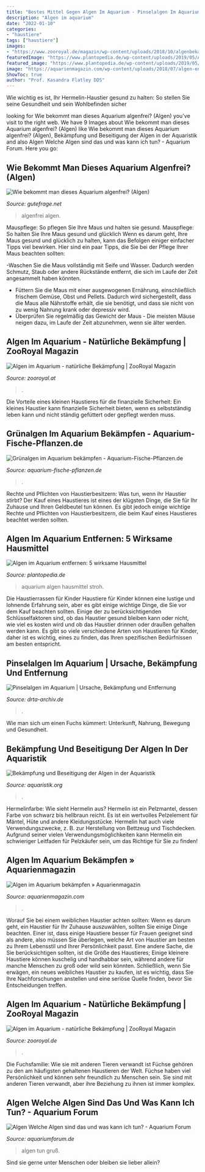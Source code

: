 ```yaml
---
title: "Bestes Mittel Gegen Algen Im Aquarium - Pinselalgen Im Aquarium"
description: "Algen im aquarium"
date: "2022-01-10"
categories:
- "haustiere"
tags: ["haustiere"]
images:
- "https://www.zooroyal.de/magazin/wp-content/uploads/2018/10/algenbekaempfung-760x560-380x280.jpg"
featuredImage: "https://www.plantopedia.de/wp-content/uploads/2019/05/Aquarium-fl67263874.jpg"
featured_image: "https://www.plantopedia.de/wp-content/uploads/2019/05/Aquarium-fl67263874.jpg"
image: "https://aquarienmagazin.com/wp-content/uploads/2018/07/algen-entfernen-1-1030x750.jpg"
ShowToc: true
author: "Prof. Kasandra Flatley DDS"
---
```



Wie wichtig es ist, Ihr Hermelin-Haustier gesund zu halten: So stellen Sie seine Gesundheit und sein Wohlbefinden sicher

	

		
looking for Wie bekommt man dieses Aquarium algenfrei? (Algen) you've visit to the right web. We have 9 Images about Wie bekommt man dieses Aquarium algenfrei? (Algen) like Wie bekommt man dieses Aquarium algenfrei? (Algen), Bekämpfung und Beseitigung der Algen in der Aquaristik and also Algen Welche Algen sind das und was kann ich tun? - Aquarium Forum. Here you go:
		
    
## Wie Bekommt Man Dieses Aquarium Algenfrei? (Algen)

<img loading=lazy src="https://images.gutefrage.net/media/fragen/bilder/wie-bekommt-man-dieses-aquarium-algenfrei/0_original.jpg?v=1463409840000" onerror="this.onerror=null;this.src='https://tse3.mm.bing.net/th?id=OIP.qeAA9ANX5wsykF2yMnMaXAHaHZ&amp;pid=15.1';" alt="Wie bekommt man dieses Aquarium algenfrei? (Algen)">

_Source: gutefrage.net_

>algenfrei algen. 

	

Mauspflege: So pflegen Sie Ihre Maus und halten sie gesund.
Mauspflege: So halten Sie Ihre Maus gesund und glücklich
Wenn es darum geht, Ihre Maus gesund und glücklich zu halten, kann das Befolgen einiger einfacher Tipps viel bewirken. Hier sind ein paar Tipps, die Sie bei der Pflege Ihrer Maus beachten sollten:

-Waschen Sie die Maus vollständig mit Seife und Wasser. Dadurch werden Schmutz, Staub oder andere Rückstände entfernt, die sich im Laufe der Zeit angesammelt haben könnten.
- Füttern Sie die Maus mit einer ausgewogenen Ernährung, einschließlich frischem Gemüse, Obst und Pellets. Dadurch wird sichergestellt, dass die Maus alle Nährstoffe erhält, die sie benötigt, und dass sie nicht von zu wenig Nahrung krank oder depressiv wird.
- Überprüfen Sie regelmäßig das Gewicht der Maus - Die meisten Mäuse neigen dazu, im Laufe der Zeit abzunehmen, wenn sie älter werden.

    
## Algen Im Aquarium - Natürliche Bekämpfung | ZooRoyal Magazin

<img loading=lazy src="https://www.zooroyal.de/magazin/wp-content/uploads/2018/10/algenbekaempfung-760x560.jpg" onerror="this.onerror=null;this.src='https://tse4.mm.bing.net/th?id=OIP.I_JDjNuJdV4mOqUj5UiN1wHaFd&amp;pid=15.1';" alt="Algen im Aquarium - natürliche Bekämpfung | ZooRoyal Magazin">

_Source: zooroyal.at_

>. 

	

Die Vorteile eines kleinen Haustieres für die finanzielle Sicherheit: Ein kleines Haustier kann finanzielle Sicherheit bieten, wenn es selbstständig leben kann und nicht ständig gefüttert oder gepflegt werden muss.

    
## Grünalgen Im Aquarium Bekämpfen - Aquarium-Fische-Pflanzen.de

<img loading=lazy src="https://aquarium-fische-pflanzen.de/wp-content/uploads/complianz/placeholders/youtubey9Jt48q7b7M-maxresdefault.jpg" onerror="this.onerror=null;this.src='https://tse2.mm.bing.net/th?id=OIP.4X5jICvJCr_NQbI2iqyjZQHaEK&amp;pid=15.1';" alt="Grünalgen im Aquarium bekämpfen - Aquarium-Fische-Pflanzen.de">

_Source: aquarium-fische-pflanzen.de_

>. 

	

Rechte und Pflichten von Haustierbesitzern: Was tun, wenn ihr Haustier stirbt?
Der Kauf eines Haustieres ist eines der klügsten Dinge, die Sie für Ihr Zuhause und Ihren Geldbeutel tun können. Es gibt jedoch einige wichtige Rechte und Pflichten von Haustierbesitzern, die beim Kauf eines Haustieres beachtet werden sollten.

    
## Algen Im Aquarium Entfernen: 5 Wirksame Hausmittel

<img loading=lazy src="https://www.plantopedia.de/wp-content/uploads/2019/05/Aquarium-fl67263874.jpg" onerror="this.onerror=null;this.src='https://tse1.mm.bing.net/th?id=OIP.33-hA-bWrewQZm3Aw1Ks6gHaE8&amp;pid=15.1';" alt="Algen im Aquarium entfernen: 5 wirksame Hausmittel">

_Source: plantopedia.de_

>aquarium algen hausmittel stroh. 

	

Die Haustierrassen für Kinder
Haustiere für Kinder können eine lustige und lohnende Erfahrung sein, aber es gibt einige wichtige Dinge, die Sie vor dem Kauf beachten sollten. Einige der zu berücksichtigenden Schlüsselfaktoren sind, ob das Haustier gesund bleiben kann oder nicht, wie viel es kosten wird und ob das Haustier drinnen oder draußen gehalten werden kann. Es gibt so viele verschiedene Arten von Haustieren für Kinder, daher ist es wichtig, eines zu finden, das Ihren spezifischen Bedürfnissen am besten entspricht.

    
## Pinselalgen Im Aquarium | Ursache, Bekämpfung Und Entfernung

<img loading=lazy src="https://www.drta-archiv.de/picsdrta01/pinselalgen06.jpg" onerror="this.onerror=null;this.src='https://tse2.mm.bing.net/th?id=OIP.W_pRDjSXF_tSKaSNDpLm6QHaFj&amp;pid=15.1';" alt="Pinselalgen im Aquarium | Ursache, Bekämpfung und Entfernung">

_Source: drta-archiv.de_

>. 

	

Wie man sich um einen Fuchs kümmert: Unterkunft, Nahrung, Bewegung und Gesundheit.

    
## Bekämpfung Und Beseitigung Der Algen In Der Aquaristik

<img loading=lazy src="https://www.aquaristik.org/wp-content/uploads/2017/12/algen_aquarium_1514728900.jpg" onerror="this.onerror=null;this.src='https://tse3.mm.bing.net/th?id=OIP.siTv1qI7gSSqDwOkeLPcKwHaFj&amp;pid=15.1';" alt="Bekämpfung und Beseitigung der Algen in der Aquaristik">

_Source: aquaristik.org_

>. 

	

Hermelinfarbe: Wie sieht Hermelin aus?
Hermelin ist ein Pelzmantel, dessen Farbe von schwarz bis hellbraun reicht. Es ist ein wertvolles Pelzelement für Mäntel, Hüte und andere Kleidungsstücke. Hermelin hat auch viele Verwendungszwecke, z. B. zur Herstellung von Bettzeug und Tischdecken. Aufgrund seiner vielen Verwendungsmöglichkeiten kann Hermelin ein schwieriger Leitfaden für Pelzkäufer sein, um das Richtige für Sie zu finden!

    
## Algen Im Aquarium Bekämpfen » Aquarienmagazin

<img loading=lazy src="https://aquarienmagazin.com/wp-content/uploads/2018/07/algen-entfernen-1-1030x750.jpg" onerror="this.onerror=null;this.src='https://tse2.mm.bing.net/th?id=OIP.CVHBR5T2_lcTYTZNMrbVdwHaFZ&amp;pid=15.1';" alt="Algen im Aquarium bekämpfen » Aquarienmagazin">

_Source: aquarienmagazin.com_

>. 

	

Worauf Sie bei einem weiblichen Haustier achten sollten:
Wenn es darum geht, ein Haustier für Ihr Zuhause auszuwählen, sollten Sie einige Dinge beachten. Einer ist, dass einige Haustiere besser für Frauen geeignet sind als andere, also müssen Sie überlegen, welche Art von Haustier am besten zu Ihrem Lebensstil und Ihrer Persönlichkeit passt. Eine andere Sache, die Sie berücksichtigen sollten, ist die Größe des Haustieres; Einige kleinere Haustiere können kuschelig und handhabbar sein, während andere für manche Menschen zu groß oder wild sein könnten. Schließlich, wenn Sie erwägen, ein neues weibliches Haustier zu kaufen, ist es wichtig, dass Sie Ihre Nachforschungen anstellen und eine seriöse Quelle finden, bevor Sie Entscheidungen treffen.

    
## Algen Im Aquarium - Natürliche Bekämpfung | ZooRoyal Magazin

<img loading=lazy src="https://www.zooroyal.de/magazin/wp-content/uploads/2018/10/algenbekaempfung-760x560-380x280.jpg" onerror="this.onerror=null;this.src='https://tse2.mm.bing.net/th?id=OIP.IJjXG5xI-5vjsH4a74W7xAAAAA&amp;pid=15.1';" alt="Algen im Aquarium - natürliche Bekämpfung | ZooRoyal Magazin">

_Source: zooroyal.de_

>. 

	

Die Fuchsfamilie: Wie sie mit anderen Tieren verwandt ist
Füchse gehören zu den am häufigsten gehaltenen Haustieren der Welt. Füchse haben viel Persönlichkeit und können sehr freundlich zu Menschen sein. Sie sind mit anderen Tieren verwandt, aber ihre Beziehung zu ihnen ist immer komplex.

    
## Algen Welche Algen Sind Das Und Was Kann Ich Tun? - Aquarium Forum

<img loading=lazy src="https://image-proxy.forumhome.com/17c0fb85bd652817ff148fee77c79a0c4fac0b6c?url=http:%2F%2Fuploads.tapatalk-cdn.com%2F20160909%2F0b9c628e435ae28fb13e66d11dcd1a76.jpg" onerror="this.onerror=null;this.src='https://tse4.mm.bing.net/th?id=OIP.6qF11jiGNB7XqAB_UkH2LQHaJ4&amp;pid=15.1';" alt="Algen Welche Algen sind das und was kann ich tun? - Aquarium Forum">

_Source: aquariumforum.de_

>algen tun gruß. 

	

Sind sie gerne unter Menschen oder bleiben sie lieber allein?

